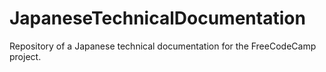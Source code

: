 # JapaneseTechnicalDocumentation
Repository of a Japanese technical documentation for the FreeCodeCamp project. 
